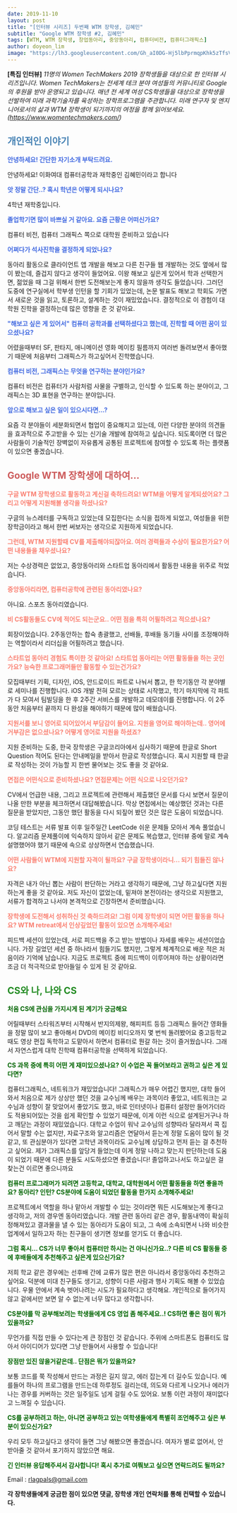 ```yaml
---
date: 2019-11-10
layout: post
title: "[인터뷰 시리즈] 두번째 WTM 장학생, 김혜민"
subtitle: "Google WTM 장학생 #2, 김혜민"
tags: [WTM, WTM 장학생, 창업동아리, 중앙동아리, 컴퓨터비전, 컴퓨터그래픽스]
author: doyeon_lim
image: "https://lh3.googleusercontent.com/Gh_aI0DG-Hj5lbPprmqpKhk5zTfsVUgDmYwzuuUJV1oGkvUqB-FJSKX_mHQu7yUXc5lYnCpBBPmhhcBAoXYUmSPowoKPxxOfqq012YPYKuvzs9b6jp6QpBwqNHJT6stIO_5uOgQQgD1iKybf5WkK-YL78wR8nxrpeaY3pW2NMlBQOfKWb1Vdo0bQpyXUvGyk2XxwMJBFJHBvWcBxOWcnzgwIYRtT58YPNpdSOupxgQZb9Zv_v8G5FB1Klb6i5KUbSwh5uTMBJdDDxslbxC_dmywBBwiYXE5r7AjDpNW8FMq0BFpaz7f0o1rioRl7tCrH6F9g17hq9_Mbh5d-H_4dJDXl6gOeFhcevVkIRzOIaRI4jEnFC5kBywtAxwznZfXIwSaFEjV6hI05VGBNDp4AjlKgIn1vTOMJOS7nyrnVMi4IQZt06sw72ST-rL3QRSXFmGSwDRI-gTcxDWBA9jsvC53Ql66kxX0mDFgCB6k9bByRHVmkKkg8R-CTjnmq7DkF7yoy1307QLCYryVUJZHoDtM1z9YPgbXmy3EsxB7Y9mybSsLXTmF0NOu4wYv5EOiTUkmf5T_8Ns6DteE-9Bsdhta2b6vKghjMgEpdjfoEFFdHUiJ9Ni7cvFnv0A1gESw4VDyTqm5T6QJNbcluD2X1CwUjwLkwJKmm_UGRJqCfmHiFZKbP-24ilx-6xcQ12c7yd3uHXLPn9pidiBlAEQ07vYNmw5zM8PYaZ7Z_L7-7dy_AusE=w927-h869-no"
---
```


**[특집 인터뷰]** *11명의 Women TechMakers 2019 장학생들을 대상으로 한 인터뷰 시리즈입니다. Women TechMakers는 전세계 테크 분야 여성들의 커뮤니티로 Google 의 후원을 받아 운영되고 있습니다. 매년 전 세계 여성 CS학생들을 대상으로 장학생을 선발하여 미래 과학기술자를 육성하는 장학프로그램을 주관합니다. 미래 연구자 및 엔지니어로서의 삶과 WTM 장학생이 되기까지의 여정을 함께 읽어보세요. (https://www.womentechmakers.com/)*



## <span style="color:SteelBlue "> 개인적인 이야기 </span>
<span style="color:RoyalBlue"> **안녕하세요! 간단한 자기소개 부탁드려요.** </span>
    
안녕하세요! 이화여대 컴퓨터공학과 재학중인 김혜민이라고 합니다

<span style="color:RoyalBlue"> **앗 정말 간단..? 혹시 학년은 어떻게 되시나요?** </span>
    
4학년 재학중입니다.

<span style="color:RoyalBlue"> **졸업학기면 많이 바쁘실 거 같아요. 요즘 근황은 어떠신가요?** </span>
    
컴퓨터 비전, 컴퓨터 그래픽스 쪽으로 대학원 준비하고 있습니다

<span style="color:RoyalBlue"> **어쩌다가 석사진학을 결정하게 되었나요?** </span>
    
동아리 활동으로 클라이언트 앱 개발을 해보고 다른 친구들 웹 개발하는 것도 옆에서 많이 봤는데,
즐겁지 않다고 생각이 들었어요. 이왕 해보고 싶은게 있어서 학과 선택한거면, 젊었을 때 그걸 위해서
한번 도전해보는게 좋지 않을까 생각도 들었습니다. 그러던 도중에 연구실에서 학부생 인턴을 할
기회가 있었는데, 논문 발표도 해보고 학회도 가면서 새로운 것을 읽고, 토론하고, 설계하는 것이
재밌었습니다. 결정적으로 이 경험이 대학원 진학을 결정하는데 많은 영향을 준 것 같아요.

<span style="color:RoyalBlue"> **"해보고 싶은 게 있어서" 컴퓨터 공학과를 선택하셨다고 했는데, 진학할 때 어떤 꿈이 있으셨나요?** </span>
    
어렸을때부터 SF, 판타지, 애니메이션 영화 메이킹 필름까지 여러번 돌려보면서 좋아했기 때문에
처음부터 그래픽스가 하고싶어서 진학했습니다.

<span style="color:RoyalBlue"> **컴퓨터 비전, 그래픽스는 무엇을 연구하는 분야인가요?** </span>

컴퓨터 비전은 컴퓨터가 사람처럼 사물을 구별하고, 인식할 수 있도록 하는 분야이고, 그래픽스는 3D
표현을 연구하는 분야입니다.

<span style="color:RoyalBlue"> **앞으로 해보고 싶은 일이 있으시다면...?** </span>
    
요즘 각 분야들이 세분화되면서 협업이 중요해지고 있는데, 이런 다양한 분야의 의견들을 효과적으로
주고받을 수 있는 신기술 개발에 참여하고 싶습니다. 되도록이면 더 많은 사람들이 기술적인 장벽없이
자유롭게 공통된 프로젝트에 참여할 수 있도록 하는 플랫폼이 있으면 좋겠습니다.


## <span style="color:IndianRed "> Google WTM 장학생에 대하여… </span>
<span style="color:Salmon "> **구글 WTM 장학생으로 활동하고 계신걸 축하드려요! WTM을 어떻게 알게되셨어요? 그리고 어떻게
지원해볼 생각을 하셨나요?** </span>
    
구글의 뉴스레터를 구독하고 있었는데 모집한다는 소식을 접하게 되었고, 여성들을 위한 장학금이라고
해서 한번 써보자는 생각으로 지원하게 되었습니다.

<span style="color:Salmon "> **그런데, WTM 지원할때 CV를 제출해야되잖아요. 여러 경력들과 수상이 필요한가요? 어떤 내용들을
채우셨나요?** </span>
    
저는 수상경력은 없었고, 중앙동아리와 스타트업 동아리에서 활동한 내용을 위주로 적었습니다.

<span style="color:Salmon "> **중앙동아리라면, 컴퓨터공학에 관련된 동아리였나요?** </span>
    
아니요. 스포츠 동아리였습니다.

<span style="color:Salmon "> **비 CS활동들도 CV에 적어도 되는군요.. 어떤 점을 특히 어필하려고 적으셨나요?** </span>

회장이었습니다. 2주동안하는 합숙 총괄했고, 선배들, 후배들 동기들 사이를 조정해야하는 역할이라서
리더십을 어필하려고 했습니다.

<span style="color:Salmon "> **스타트업 동아리 경험도 특이한 것 같아요! 스타트업 동아리는 어떤 활동들을 하는 곳인가요? 능숙한
프로그래머들만 활동할 수 있는건가요?** </span>
    
모집때부터 기획, 디자인, iOS, 안드로이드 파트로 나눠서 뽑고, 한 학기동안 각 분야별로 세미나를
진행합니다. iOS 개발 전혀 모르는 상태로 시작했고, 학기 마지막에 각 파트가 다 모여서 팀빌딩을 한 후
2주간 서비스를 개발하고 데모데이를 진행합니다. 이 2주동안 처음부터 끝까지 다 완성을 해야하기
때문에 많이 배웠습니다.

<span style="color:Salmon "> **지원서를 보니 영어로 되어있어서 부담감이 들어요. 지원을 영어로 해야하는데.. 영어에 거부감은 없으셨나요? 어떻게 영어로 지원을 하셨죠?** </span>
    
지원 준비하는 도중, 한국 장학생은 구글코리아에서 심사하기 때문에 한글로 Short Question 적어도
된다는 안내메일을 받아서 한글로 작성했습니다. 혹시 지원할 때 한글로 작성하는 것이 가능할 지 한번
물어보는 것도 좋을 것 같아요.

<span style="color:Salmon "> **면접은 어떤식으로 준비하셨나요? 면접문제는 어떤 식으로 나오던가요?** </span>
    
CV에서 언급한 내용, 그리고 프로젝트에 관련해서 제출했던 문서를 다시 보면서 질문이 나올 만한
부분을 체크하면서 대답해봤습니다. 막상 면접에서는 예상했던 것과는 다른 질문을 받았지만, 그동안
했던 활동을 다시 되짚어 봤던 것은 많은 도움이 되었습니다.


코딩 테스트는 서류 발표 이후 일주일간 LeetCode 쉬운 문제들 모아서 계속 풀었습니다. 알고리즘
문제풀이에 익숙하지 않아서 같은 문제도 복습했고, 인터뷰 중에 말로 계속 설명했어야 했기 때문에
속으로 상상하면서 연습했습니다.


<span style="color:Salmon "> **어떤 사람들이 WTM에 지원할 자격이 될까요? 구글 장학생이라니... 되기 힘들진 않나요?** </span>
    
자격은 내가 아닌 뽑는 사람이 판단하는 거라고 생각하기 때문에, 그냥 하고싶다면 지원하는게 좋을 것
같아요.
저도 자신이 없었는데, 밑져야 본전이라는 생각으로 지원했고, 서류가 합격하고 나서야 본격적으로
긴장하면서 준비했습니다.
    
<span style="color:Salmon "> **장학생에 도전해서 성취하신 것 축하드려요! 그럼 이제 장학생이 되면 어떤 활동을 하나요? WTM
retreat에서 인상깊었던 활동이 있으면 소개해주세요!** </span>
    
피드백 세션이 있었는데, 서로 피드백을 주고 받는 방법이나 자세를 배우는 세션이었습니다. 가장
길었던 세션 중 하나라서 힘들기도 했지만, 그렇게 체계적으로 배운 적은 처음이라 기억에 남습니다.
지금도 프로젝트 중에 피드백이 이루어져야 하는 상황이라면 조금 더 적극적으로 받아들일 수 있게 된
것 같아요.
    
    
## <span style="color:ForestGreen"> CS와 나, 나와 CS </span>
<span style="color:DarkGreen "> **처음 CS에 관심을 가지시게 된 계기가 궁금해요** </span>
    
어릴때부터 스타워즈부터 시작해서 반지의제왕, 해피피트 등등 그래픽스 들어간 영화들을 정말 많이
보고 좋아해서 DVD의 메이킹 비디오까지 몇 번씩 돌려봤어요 중고등학교때도 영상 편집 독학하고
도맡아서 하면서 컴퓨터로 뭔갈 하는 것이 즐거웠습니다. 그래서 자연스럽게 대학 진학때 컴퓨터공학을
선택하게 되었습니다.
    
<span style="color:DarkGreen "> **CS 과목 중에 특히 어떤 게 재미있으셨나요? 이 수업은 꼭 들어보라고 권하고 싶은 게 있다면?** </span>
    
컴퓨터그래픽스, 네트워크가 재밌었습니다! 그래픽스가 매우 어렵긴 했지만, 대학 들어와서 처음으로
제가 상상만 했던 것을 교수님께 배우는 과목이라 좋았고, 네트워크는 교수님과 성향이 잘 맞았어서
좋았기도 했고, 바로 인터넷이나 컴퓨터 설정만 들어가더라도 적용되어있는 것을 쉽게 확인할 수
있었기 때문에, 이게 이런 식으로 설계된거구나 하고 깨닫는 과정이 재밌었습니다.
대학교 수업이 워낙 교수님의 성향따라 달라져서 콕 집어서 말할 수는 없지만, 자료구조와 알고리즘은
연달아서 듣는게 정말 도움이 많이 될 것 같고, 또 관심분야가 있다면 고학년 과목이라도 교수님께
상담하고 먼저 듣는 걸 추천하고 싶어요. 제가 그래픽스를 앞당겨 들었는데 이게 정말 나하고 맞는지
판단하는데 도움이 되었기 때문에 다른 분들도 시도하셨으면 좋겠습니다! 졸업하고나서도 하고싶은 걸
찾는건 이르면 좋으니까요
    
<span style="color:DarkGreen "> **컴퓨터 프로그래머가 되려면 고등학교, 대학교, 대학원에서 어떤 활동들을 하면 좋을까요? 동아리?
인턴? CS분야에 도움이 되었던 활동을 한가지 소개해주세요!** </span>
    
프로젝트에서 역할을 하나 맡아서 개발할 수 있는 것이라면 뭐든 시도해보는게 좋다고 생각하고, 저의
경우엔 동아리였습니다. 개발 관련 동아리 같은 경우, 활동내역이 확실히 정해져있고 결과물을 낼 수
있는 동아리가 도움이 되고, 그 속에 소속되면서 나와 비슷한 업계에서 일하고자 하는 친구들이 생기면
정보를 얻기도 더 좋습니다.
    
<span style="color:DarkGreen "> **그럼 혹시... CS가 너무 좋아서 컴퓨터만 하시는 건 아니신가요..? 다른 비 CS 활동들 중에
후배들에게 추천해주고 싶은게 있으신가요?** </span>
    
저희 학교 같은 경우에는 선후배 간에 교류가 많은 편은 아니라서 중앙동아리 추천하고 싶어요. 덕분에
미대 친구들도 생기고, 성향이 다른 사람과 행사 기획도 해볼 수 있었습니다. 우물 안에서 계속
벗어나려는 시도가 필요하다고 생각해요. 개인적으로 들어가지 않고 겉에서만 보면 알 수 없는게 너무
많다고 생각합니다.
    
<span style="color:DarkGreen "> **CS분야를 막 공부해보려는 학생들에게 CS 영업 좀 해주세요..! CS하면 좋은 점이 뭐가 있을까요?** </span>

무언가를 직접 만들 수 있다는게 큰 장점인 것 같습니다. 주위에 스마트폰도 컴퓨터도 많아서
아이디어가 있다면 그냥 만들어서 사용할 수 있습니다!
    
<span style="color:DarkGreen "> **장점만 있진 않을거같은데.. 단점은 뭐가 있을까요?** </span>
    
보통 코드를 쭉 작성해서 만드는 과정은 길지 않고, 에러 잡는게 더 길수도 있습니다. 예를들어 하나의
프로그램을 만드는데 하루정도 걸리는데, 의도와 다르게 나오거나 에러가 나는 경우를 커버하는 것은
일주일도 넘게 걸릴 수도 있어요. 보통 이런 과정이 재미없다고 느껴질 수 있습니다.
    
<span style="color:DarkGreen "> **CS를 공부하려고 하는, 아니면 공부하고 있는 여학생들에게 특별히 조언해주고 싶은 부분이
있으신가요?** </span>
    
우리 모두 하고싶다고 생각이 들면 그냥 해봤으면 좋겠습니다. 여자가 별로 없어서, 안 받아줄 것 같아서
포기하지 않았으면 해요.
    
<span style="color:DarkGreen "> **긴 인터뷰 응답해주셔서 감사합니다! 혹시 추가로 여쭤보고 싶으면 연락드려도 될까요?** </span>


Email : rlagpals@gmail.com


**각 장학생들에게 궁금한 점이 있으면 댓글, 장학생 개인 연락처를 통해 컨택할 수 있습니다.**
